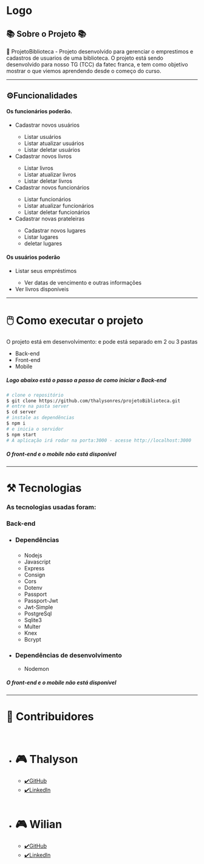 # Logo
## 📚 Sobre o Projeto 📚

📓 ProjetoBiblioteca - Projeto desenvolvido para gerenciar o emprestimos e cadastros de usuarios de uma biblioteca.
O projeto está sendo desenvolvido para nosso TG (TCC) da fatec franca, e tem como objetivo mostrar o que viemos aprendendo desde o começo do curso.

<hr />

## ⚙️Funcionalidades

#### Os funcionários poderão.
<ul>
    <li>Cadastrar novos usuários</li>
    <ul>
    <li>Listar usuários</li>
    <li>Listar atualizar usuários</li>
    <li>Listar deletar usuários</li>
    </ul>
    <li>Cadastrar novos livros</li>
    <ul>
    <li>Listar livros</li>
    <li>Listar atualizar livros</li>
    <li>Listar deletar livros</li>
    </ul>
    <li>Cadastrar novos funcionários</li>
    <ul>
    <li>Listar funcionários</li>
    <li>Listar atualizar funcionários</li>
    <li>Listar deletar funcionários</li>
    </ul>
    <li>Cadastrar novas prateleiras</li>
    <ul>
    <li>Cadastrar novos lugares</li>
    <li>Listar lugares</li>
    <li>deletar lugares</li>
    </ul>
</ul>

#### Os usuários poderão
<ul>
    <li>Listar seus empréstimos</li>
    <ul><li>Ver datas de vencimento e outras informações </li></ul>
    <li>Ver livros disponíveis</li>
</ul>

<hr />

# 🖱️ Como executar o projeto

O projeto está em desenvolvimento: e pode está separado em 2 ou 3 pastas
<ul>
    <li>Back-end</li>
    <li>Front-end</li>
    <li>Mobile</li>
</ul>

##### Logo abaixo está o passo a passo de como iniciar o <strong>Back-end</strong>
```bash
# clone o repositório
$ git clone https://github.com/thalysonres/projetoBiblioteca.git
# entre na pasta server
$ cd server
# instale as dependências
$ npm i
# e inicia o servidor
$ npm start
# A aplicação irá rodar na porta:3000 - acesse http://localhost:3000
```

##### O front-end e o mobile não está disponível

<hr />

# ⚒️ Tecnologias
### As tecnologias usadas foram:

### Back-end
<ul>
	<li><h3> Dependências <h3></li>
	<ul>
		<li>Nodejs</li>
		<li>Javascript</li>
		<li>Express</li>
		<li>Consign</li>
		<li>Cors</li>
		<li>Dotenv</li>
		<li>Passport</li>
		<li>Passport-Jwt</li>
		<li>Jwt-Simple</li>
		<li>PostgreSql</li>
		<li>Sqlite3</li>
		<li>Multer</li>
		<li>Knex</li>
		<li>Bcrypt</li>
	</ul>
	<li><h3>Dependências de desenvolvimento</h3></li>
	<ul>
		<li>Nodemon</li>
	</ul>
</ul>

##### O front-end e o mobile não está disponível

<hr />

# 🤪 Contribuidores
<ul>
	<br />
    <li> <h1>🎮 Thalyson </h1></li>
        <ul>
            <li><a href="https://github.com/thalysonres/">✔️GitHub</a></li>
            <li><a href="">✔️LinkedIn</a></li>
        </ul>
	<br />
    <li><h1>🎮 Wilian </h1></li>
        <ul>
            <li><a href="https://github.com/Wil-Rs/">✔️GitHub</a></li>
            <li><a href="">✔️LinkedIn</a></li>
        </ul>
</ul>
